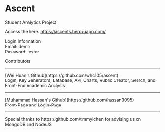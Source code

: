 # Ascent
Student Analytics Project

Access the here.
https://ascents.herokuapp.com/

Login Information
<br>
Email: demo
<br>
Password: tester


Contributors
<hr>
[Wei Huan's Github](https://github.com/whc105/ascent)
<br>
Login, Key Generators, Database, API, Charts, Rubric Creator, Search, and Front-End Academic Analysis
<hr>
[Muhammad Hassan's Github](https://github.com/hassan3095)
<br>
Front-Page and Login-Page

<hr>
Special thanks to https://github.com/timmyichen for advising us on MongoDB and NodeJS
